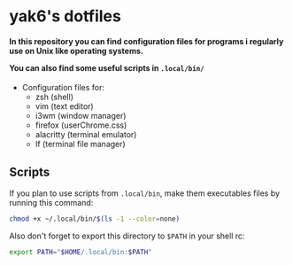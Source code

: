 # yak6's dotfiles

<h4>
  In this repository you can find configuration files for programs i regularly use on Unix like operating systems.

  You can also find some useful scripts in `.local/bin/`
</h4>

- Configuration files for:
  - zsh (shell)
  - vim (text editor)
  - i3wm (window manager)
  - firefox (userChrome.css)
  - alacritty (terminal emulator)
  - lf (terminal file manager)
  
## Scripts

If you plan to use scripts from `.local/bin`, make them executables files by running this command:
```bash
chmod +x ~/.local/bin/$(ls -1 --color=none)
```

Also don't forget to export this directory to `$PATH` in your shell rc:
```bash
export PATH="$HOME/.local/bin:$PATH"
```
